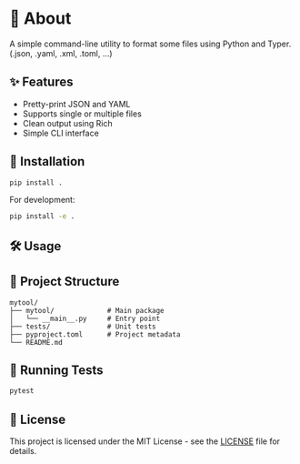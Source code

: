 # 💬 About

A simple command-line utility to format some files using Python and Typer. (.json, .yaml, .xml, .toml, ...)

## ✨ Features
- Pretty-print JSON and YAML
- Supports single or multiple files
- Clean output using Rich
- Simple CLI interface

## 🚀 Installation
```bash
pip install .
```

For development:
```bash
pip install -e .
```

## 🛠 Usage

## 📁 Project Structure
```text
mytool/
├── mytool/             # Main package
│   └── __main__.py     # Entry point
├── tests/              # Unit tests
├── pyproject.toml      # Project metadata
└── README.md
```


## 🧪 Running Tests
```bash
pytest
```

## 🧾 License
This project is licensed under the MIT License - see the [LICENSE](./LICENSE) file for details.